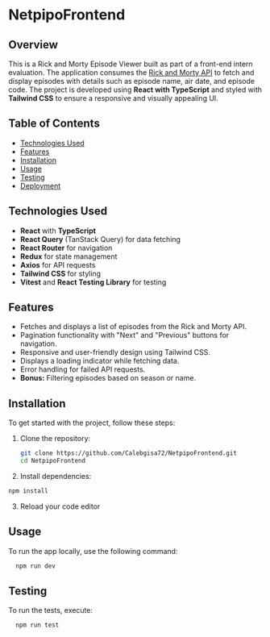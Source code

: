 # NetpipoFrontend

## Overview

This is a Rick and Morty Episode Viewer built as part of a front-end intern evaluation. The application consumes the [Rick and Morty API](https://rickandmortyapi.com/) to fetch and display episodes with details such as episode name, air date, and episode code. The project is developed using **React with TypeScript** and styled with **Tailwind CSS** to ensure a responsive and visually appealing UI.

## Table of Contents

- [Technologies Used](#technologies-used)
- [Features](#features)
- [Installation](#installation)
- [Usage](#usage)
- [Testing](#testing)
- [Deployment](#deployment)

## Technologies Used

- **React** with **TypeScript**
- **React Query** (TanStack Query) for data fetching
- **React Router** for navigation
- **Redux** for state management
- **Axios** for API requests
- **Tailwind CSS** for styling
- **Vitest** and **React Testing Library** for testing

## Features

- Fetches and displays a list of episodes from the Rick and Morty API.
- Pagination functionality with "Next" and "Previous" buttons for navigation.
- Responsive and user-friendly design using Tailwind CSS.
- Displays a loading indicator while fetching data.
- Error handling for failed API requests.
- **Bonus:** Filtering episodes based on season or name.

## Installation

To get started with the project, follow these steps:

1. Clone the repository:

   ```bash
   git clone https://github.com/Calebgisa72/NetpipoFrontend.git
   cd NetpipoFrontend
   ```

2. Install dependencies:

```bash
npm install
```

3. Reload your code editor

## Usage

To run the app locally, use the following command:

```bash
  npm run dev
```

## Testing

To run the tests, execute:

```bash
  npm run test
```
